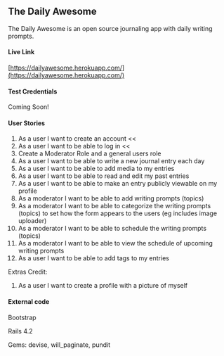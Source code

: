 ## The Daily Awesome

The Daily Awesome is an open source journaling app with daily writing prompts. 

#### Live Link

[https://dailyawesome.herokuapp.com/](https://dailyawesome.herokuapp.com/)

#### Test Credentials

Coming Soon!

#### User Stories
1. As a user I want to create an account <<
2. As a user I want to be able to log in <<
3.  Create a Moderator Role and a general users role
4. As a user I want to be able to write a new journal entry each day
5. As a user I want to be able to add media to my entries
6. As a user I want to be able to read and edit my past entries
7. As a user I want to be able to make an entry publicly viewable on my profile
8. As a moderator I want to be able to add writing prompts (topics)
9. As a moderator I want to be able to categorize the writing prompts (topics) to set how the form appears to the users (eg includes image uploader)
10. As a moderator I want to be able to schedule the writing prompts (topics)
11. As a moderator I want to be able to view the schedule of upcoming writing prompts
12. As a user I want to be able to add tags to my entries

Extras Credit:
1. As a user I want to create a profile with a picture of myself 

#### External code
Bootstrap

Rails 4.2

Gems: devise, will_paginate, pundit